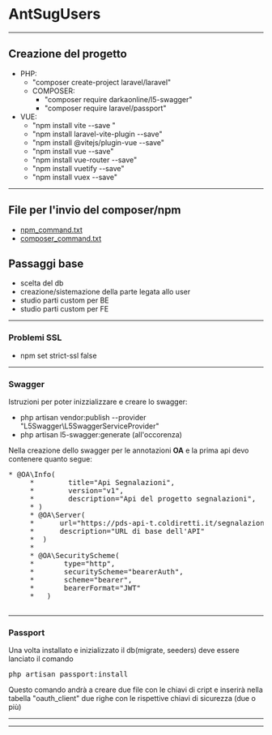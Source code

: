 # AntSugUsers

***


## Creazione del progetto

- PHP:
  - "composer create-project laravel/laravel"
  - COMPOSER:
    - "composer require darkaonline/l5-swagger"
    - "composer require laravel/passport"
- VUE:
  - "npm install vite --save " 
  - "npm install laravel-vite-plugin --save"
  - "npm install @vitejs/plugin-vue --save"
  - "npm install vue --save"
  - "npm install vue-router --save"
  - "npm install vuetify --save"
  - "npm install vuex --save"

***

## File per l'invio del composer/npm

- <a href="npm_command.txt">npm_command.txt</a>
- <a href="composer_command.txt">composer_command.txt</a>

## Passaggi base

- scelta del db
- creazione/sistemazione della parte legata allo user
- studio parti custom per BE
- studio parti custom per FE

***

### Problemi SSL

-  npm set strict-ssl false

***

### Swagger

Istruzioni per poter inizzializzare e creare lo swagger:

-  php artisan vendor:publish --provider "L5Swagger\L5SwaggerServiceProvider"
-  php artisan l5-swagger:generate (all'occorenza)

Nella creazione dello swagger per le annotazioni <strong>OA</strong> e la prima api devo contenere quanto segue:

<pre>
* @OA\Info(
     *        title="Api Segnalazioni",
     *        version="v1",
     *        description="Api del progetto segnalazioni",
     * )
     * @OA\Server(
     *      url="https://pds-api-t.coldiretti.it/segnalazioni",
     *      description="URL di base dell'API"
     *  )
     *
     * @OA\SecurityScheme(
     *       type="http",
     *       securityScheme="bearerAuth",
     *       scheme="bearer",
     *       bearerFormat="JWT"
     *   )

</pre>

***


### Passport

Una volta installato e inizializzato il db(migrate, seeders) deve essere lanciato il comando 
<pre>
php artisan passport:install
</pre>

Questo comando andrà a creare due file con le chiavi di cript e inserirà nella tabella "oauth_client" due righe con le rispettive chiavi di sicurezza (due o più)


***
***
